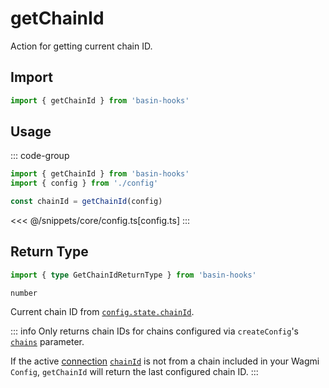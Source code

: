 # getChainId

Action for getting current chain ID.


## Import

```ts
import { getChainId } from 'basin-hooks'
```

## Usage

::: code-group
```ts [index.ts]
import { getChainId } from 'basin-hooks'
import { config } from './config'

const chainId = getChainId(config)
```
<<< @/snippets/core/config.ts[config.ts]
:::

## Return Type

```ts
import { type GetChainIdReturnType } from 'basin-hooks'
```

`number`

Current chain ID from [`config.state.chainId`](/core/api/createConfig#chainid).

::: info
Only returns chain IDs for chains configured via `createConfig`'s [`chains`](/core/api/createConfig#chains) parameter.

If the active [connection](/core/api/createConfig#connection) [`chainId`](/core/api/createConfig#chainid-1) is not from a chain included in your Wagmi `Config`, `getChainId` will return the last configured chain ID.
:::
